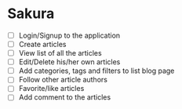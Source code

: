 # Sakura

- [ ] Login/Signup to the application
- [ ] Create articles
- [ ] View list of all the articles
- [ ] Edit/Delete his/her own articles
- [ ] Add categories, tags and filters to list blog page
- [ ] Follow other article authors
- [ ] Favorite/like articles
- [ ] Add comment to the articles
